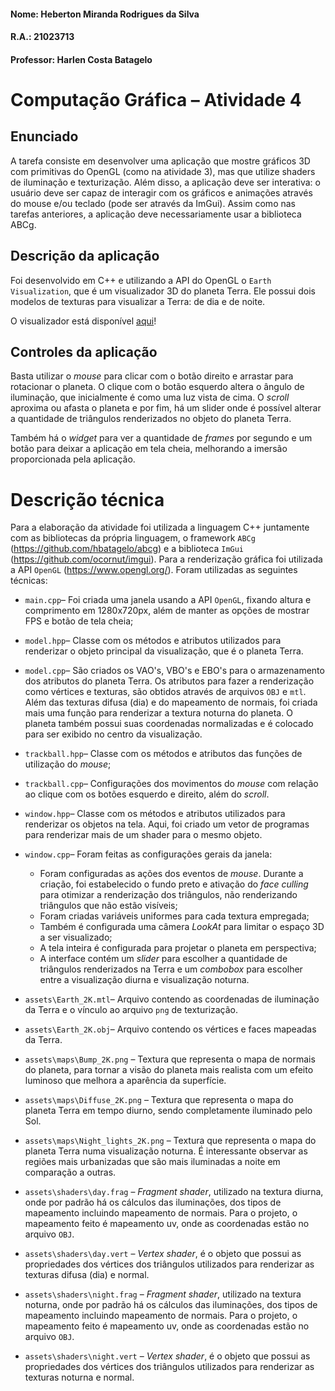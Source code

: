 #### Nome: Heberton Miranda Rodrigues da Silva  	
#### R.A.: 21023713
#### Professor: Harlen Costa Batagelo

# Computação Gráfica – Atividade 4

## Enunciado
A tarefa consiste em desenvolver uma aplicação que mostre gráficos 3D com primitivas do OpenGL (como na atividade 3), mas que utilize shaders de iluminação e texturização. Além disso, a aplicação deve ser interativa: o usuário deve ser capaz de interagir com os gráficos e animações através do mouse e/ou teclado (pode ser através da ImGui). Assim como nas tarefas anteriores, a aplicação deve necessariamente usar a biblioteca ABCg.

## Descrição da aplicação
Foi desenvolvido em C++ e utilizando a API do OpenGL o `Earth Visualization`, que é um visualizador 3D do planeta Terra. Ele possui dois modelos de texturas para visualizar a Terra: de dia e de noite.

O visualizador está disponível <a href="https://hebertonmiranda.github.io/comp_graf/Atividade_4/public/" target="_blank" rel="noopener noreferrer">aqui</a>!

## Controles da aplicação
Basta utilizar o *mouse* para clicar com o botão direito e arrastar para rotacionar o planeta. O clique com o botão esquerdo altera o ângulo de iluminação, que inicialmente é como uma luz vista de cima. O *scroll* aproxima ou afasta o planeta e por fim, há um slider onde é possível alterar a quantidade de triângulos renderizados no objeto do planeta Terra.

Também há o *widget* para ver a quantidade de *frames* por segundo e um botão para deixar a aplicação em tela cheia, melhorando a imersão proporcionada pela aplicação.

# Descrição técnica
Para a elaboração da atividade foi utilizada a linguagem C++ juntamente com as bibliotecas da própria linguagem, o framework `ABCg` (https://github.com/hbatagelo/abcg) e a biblioteca `ImGui` (https://github.com/ocornut/imgui). Para a renderização gráfica foi utilizada a API `OpenGL` (https://www.opengl.org/). Foram utilizadas as seguintes técnicas:

 - `main.cpp`– Foi criada uma janela usando a API `OpenGL`, fixando altura e comprimento em 1280x720px, além de manter as opções de mostrar FPS e botão de tela cheia;

 - `model.hpp`– Classe com os métodos e atributos utilizados para renderizar o objeto principal da visualização, que é o planeta Terra.

 - `model.cpp`– São criados os VAO's, VBO's e EBO's para o armazenamento dos atributos do planeta Terra. Os atributos para fazer a renderização como vértices e texturas, são obtidos através de arquivos `OBJ` e `mtl`. Além das texturas difusa (dia) e do mapeamento de normais, foi criada mais uma função para renderizar a textura noturna do planeta. O planeta também possui suas coordenadas normalizadas e é colocado para ser exibido no centro da visualização.

 - `trackball.hpp`– Classe com os métodos e atributos das funções de utilização do *mouse*;

 - `trackball.cpp`– Configurações dos movimentos do *mouse* com relação ao clique com os botões esquerdo e direito, além do *scroll*.
  
 - `window.hpp`– Classe com os métodos e atributos utilizados para renderizar os objetos na tela. Aqui, foi criado um vetor de programas para renderizar mais de um shader para o mesmo objeto.

 - `window.cpp`– Foram feitas as configurações gerais da janela:
   - Foram configuradas as ações dos eventos de *mouse*. Durante a criação, foi estabelecido o fundo preto e ativação do *face culling* para otimizar a renderização dos triângulos, não renderizando triângulos que não estão visíveis;
   - Foram criadas variáveis uniformes para cada textura empregada;
   - Também é configurada uma câmera *LookAt* para limitar o espaço 3D a ser visualizado;
   - A tela inteira é configurada para projetar o planeta em perspectiva;
   - A interface contém um *slider* para escolher a quantidade de triângulos renderizados na Terra e um *combobox* para escolher entre a visualização diurna e visualização noturna.
	
 - `assets\Earth_2K.mtl`– Arquivo contendo as coordenadas de iluminação da Terra e o vínculo ao arquivo `png` de texturização.

 - `assets\Earth_2K.obj`– Arquivo contendo os vértices e faces mapeadas da Terra.
  
 - `assets\maps\Bump_2K.png` – Textura que representa o mapa de normais do planeta, para tornar a visão do planeta mais realista com um efeito luminoso que melhora a aparência da superfície.

 - `assets\maps\Diffuse_2K.png` – Textura que representa o mapa do planeta Terra em tempo diurno, sendo completamente iluminado pelo Sol.

 - `assets\maps\Night_lights_2K.png` – Textura que representa o mapa do planeta Terra numa visualização noturna. É interessante observar as regiões mais urbanizadas que são mais iluminadas a noite em comparação a outras.

 - `assets\shaders\day.frag` – *Fragment shader*, utilizado na textura diurna, onde por padrão há os cálculos das iluminações, dos tipos de mapeamento incluindo mapeamento de normais. Para o projeto, o mapeamento feito é mapeamento uv, onde as coordenadas estão no arquivo `OBJ`.

 - `assets\shaders\day.vert` – *Vertex shader*, é o objeto que possui as propriedades dos vértices dos triângulos utilizados para renderizar as texturas difusa (dia) e normal.

 - `assets\shaders\night.frag` – *Fragment shader*, utilizado na textura noturna, onde por padrão há os cálculos das iluminações, dos tipos de mapeamento incluindo mapeamento de normais. Para o projeto, o mapeamento feito é mapeamento uv, onde as coordenadas estão no arquivo `OBJ`.

 - `assets\shaders\night.vert` – *Vertex shader*, é o objeto que possui as propriedades dos vértices dos triângulos utilizados para renderizar as texturas noturna e normal.